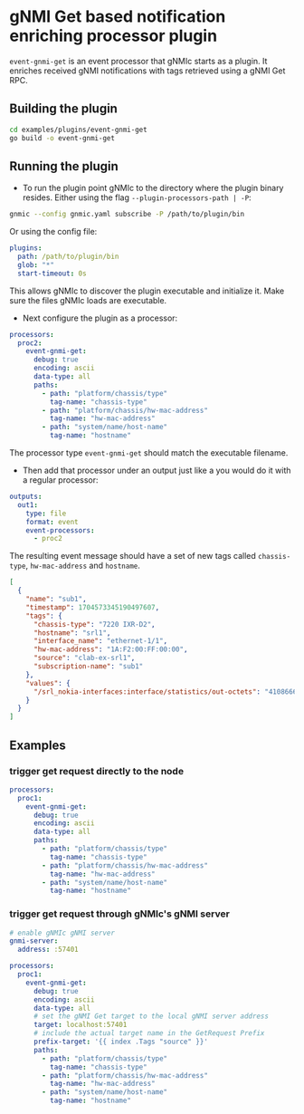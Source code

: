 # gNMI Get based notification enriching processor plugin

`event-gnmi-get` is an event processor that gNMIc starts as a plugin. It enriches received gNMI notifications with tags retrieved using a gNMI Get RPC.

## Building the plugin

```bash
cd examples/plugins/event-gnmi-get
go build -o event-gnmi-get
```

## Running the plugin

- To run the plugin point gNMIc to the directory where the plugin binary resides. Either using the flag `--plugin-processors-path | -P`:

```bash
gnmic --config gnmic.yaml subscribe -P /path/to/plugin/bin
```

Or using the config file:

```yaml
plugins:
  path: /path/to/plugin/bin
  glob: "*"
  start-timeout: 0s
```

This allows gNMIc to discover the plugin executable and initialize it. Make sure the files gNMIc loads are executable.

- Next configure the plugin as a processor:

```yaml
processors:
  proc2:
    event-gnmi-get:
      debug: true
      encoding: ascii
      data-type: all
      paths:
        - path: "platform/chassis/type"
          tag-name: "chassis-type"
        - path: "platform/chassis/hw-mac-address"
          tag-name: "hw-mac-address"
        - path: "system/name/host-name"
          tag-name: "hostname"
```

The processor type `event-gnmi-get` should match the executable filename.

- Then add that processor under an output just like a you would do it with a regular processor:

```yaml
outputs:
  out1:
    type: file
    format: event
    event-processors:
      - proc2
```

The resulting event message should have a set of new tags called `chassis-type`, `hw-mac-address` and `hostname`.

```json
[
  {
    "name": "sub1",
    "timestamp": 1704573345190497607,
    "tags": {
      "chassis-type": "7220 IXR-D2",
      "hostname": "srl1",
      "interface_name": "ethernet-1/1",
      "hw-mac-address": "1A:F2:00:FF:00:00",
      "source": "clab-ex-srl1",
      "subscription-name": "sub1"
    },
    "values": {
      "/srl_nokia-interfaces:interface/statistics/out-octets": "4108666"
    }
  }
]
```

## Examples

### trigger get request directly to the node

```yaml
processors:
  proc1:
    event-gnmi-get:
      debug: true
      encoding: ascii
      data-type: all
      paths:
        - path: "platform/chassis/type"
          tag-name: "chassis-type"
        - path: "platform/chassis/hw-mac-address"
          tag-name: "hw-mac-address"
        - path: "system/name/host-name"
          tag-name: "hostname"
```

### trigger get request through gNMIc's gNMI server

```yaml
# enable gNMIc gNMI server
gnmi-server:
  address: :57401

processors:
  proc1:
    event-gnmi-get:
      debug: true
      encoding: ascii
      data-type: all
      # set the gNMI Get target to the local gNMI server address
      target: localhost:57401
      # include the actual target name in the GetRequest Prefix
      prefix-target: '{{ index .Tags "source" }}'
      paths:
        - path: "platform/chassis/type"
          tag-name: "chassis-type"
        - path: "platform/chassis/hw-mac-address"
          tag-name: "hw-mac-address"
        - path: "system/name/host-name"
          tag-name: "hostname"
```
